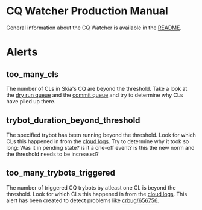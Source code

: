 # CQ Watcher Production Manual

General information about the CQ Watcher is available in the
[README](./README.md).

# Alerts

## too_many_cls

The number of CLs in Skia's CQ are beyond the threshold. Take a look at the
[dry run queue](https://skia-review.googlesource.com/q/label:Commit-Queue%253D1+status:open)
and the [commit queue](https://skia-review.googlesource.com/q/label:Commit-Queue%253D2+status:open)
and try to determine why CLs have piled up there.

## trybot_duration_beyond_threshold

The specified trybot has been running beyond the threshold. Look for which CLs
this happened in from the [cloud logs](https://console.cloud.google.com/logs/viewer?project=skia-public&advancedFilter=logName%3D%22projects%2Fskia-public%2Flogs%2Fcq-watcher%22%20AND%20textPayload:%20%22CQTrybotDurationError%22).
Try to determine why it took so long: Was it in pending state? is it a one-off
event? is this the new norm and the threshold needs to be increased?

## too_many_trybots_triggered

The number of triggered CQ trybots by atleast one CL is beyond the threshold.
Look for which CLs this happened in from the [cloud logs](https://console.cloud.google.com/logs/viewer?project=skia-public&advancedFilter=logName%3D%22projects%2Fskia-public%2Flogs%2Fcq-watcher%22%20AND%20textPayload:%20%22CQCLsCountError%22).
This alert has been created to detect problems like
[crbug/656756](https://bugs.chromium.org/p/chromium/issues/detail?id=656756).
